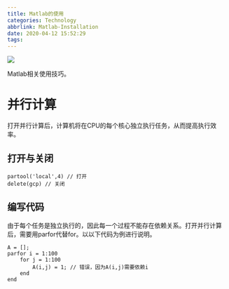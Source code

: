 ```yaml
---
title: Matlab的使用
categories: Technology
abbrlink: Matlab-Installation
date: 2020-04-12 15:52:29
tags:
---
```


![](https://tva1.sinaimg.cn/large/007S8ZIlgy1gegaff5icfj30sg0g040h.jpg)

Matlab相关使用技巧。

<!-- more -->

# 并行计算

打开并行计算后，计算机将在CPU的每个核心独立执行任务，从而提高执行效率。

## 打开与关闭

```
partool('local',4) // 打开
delete(gcp) // 关闭
```

## 编写代码

由于每个任务是独立执行的，因此每一个过程不能存在依赖关系。打开并行计算后，需要用parfor代替for。以以下代码为例进行说明。

```
A = [];
parfor i = 1:100
	for j = 1:100
		A(i,j) = 1; // 错误，因为A(i,j)需要依赖i
	end
end
```
